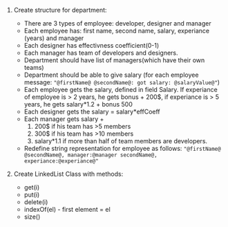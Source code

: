 1. Create structure for department:
    * There are 3 types of employee: developer, designer and manager
    * Each employee has: first name, second name, salary, experiance (years) and manager
    * Each designer has effectivness coefficient(0-1)
    * Each manager has team of developers and designers.
    * Department should have list of managers(which have their own teams)
    * Department should be able to give salary (for each employee message: `"@firstName@ @secondName@: got salary: @salaryValue@"`)
    * Each employee gets the salary, defined in field Salary. If experiance of employee is > 2 years, he gets bonus + 200$, if experiance is > 5 years, he gets salary*1.2 + bonus 500
    * Each designer gets the salary = salary*effCoeff
    * Each manager gets salary +
        1. 200$ if his team has >5 members
        2. 300$ if his team has >10 members
        3. salary*1.1 if more than half of team members are developers.
    * Redefine string representation for employee as follows: `"@firstName@ @secondName@, manager:@manager secondName@, experiance:@experiance@"`

2. Create LinkedList Class with methods:
    * get(i) 
    * put(i)
    * delete(i)
    * indexOf(el) - first element = el
    * size()
